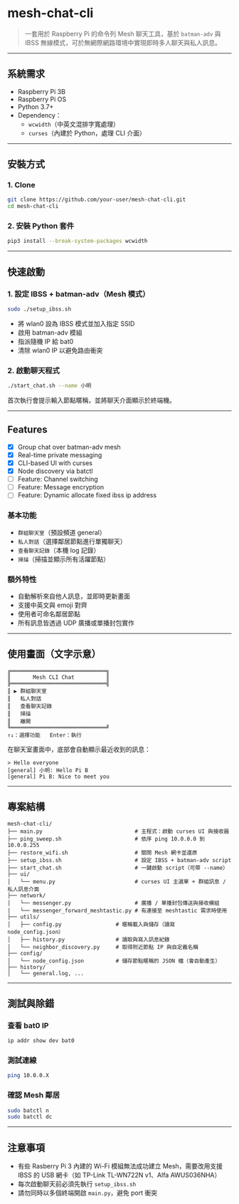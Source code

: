 # mesh-chat-cli

> 一套用於 Raspberry Pi 的命令列 Mesh 聊天工具，基於 `batman-adv` 與 IBSS 無線模式，可於無網際網路環境中實現即時多人聊天與私人訊息。

---

## 系統需求

- Raspberry Pi 3B
- Raspberry Pi OS
- Python 3.7+
- Dependency：
  - `wcwidth`（中英文混排字寬處理）
  - `curses`（內建於 Python，處理 CLI 介面）

---

## 安裝方式

### 1. Clone

```bash
git clone https://github.com/your-user/mesh-chat-cli.git
cd mesh-chat-cli
````

### 2. 安裝 Python 套件

```bash
pip3 install --break-system-packages wcwidth
```

---

## 快速啟動

### 1. 設定 IBSS + batman-adv（Mesh 模式）

```bash
sudo ./setup_ibss.sh
```

* 將 wlan0 設為 IBSS 模式並加入指定 SSID
* 啟用 batman-adv 模組
* 指派隨機 IP 給 bat0
* 清除 wlan0 IP 以避免路由衝突

### 2. 啟動聊天程式

```bash
./start_chat.sh --name 小明
```

首次執行會提示輸入節點暱稱，並將聊天介面顯示於終端機。

---

## Features
- [x] Group chat over batman-adv mesh
- [x] Real-time private messaging
- [x] CLI-based UI with curses
- [x] Node discovery via batctl
- [ ] Feature: Channel switching
- [ ] Feature: Message encryption
- [ ] Feature: Dynamic allocate fixed ibss ip address

### 基本功能

* `群組聊天室`（預設頻道 general）
* `私人對話`（選擇鄰居節點進行單獨聊天）
* `查看聊天記錄`（本機 log 記錄）
* `掃描`（掃描並顯示所有活躍節點）

### 額外特性

* 自動解析來自他人訊息，並即時更新畫面
* 支援中英文與 emoji 對齊
* 使用者可命名鄰居節點
* 所有訊息皆透過 UDP 廣播或單播封包實作

---

## 使用畫面（文字示意）

```text
╔══════════════════════════════╗
║       Mesh CLI Chat          ║
╠══════════════════════════════╣
║ ▶ 群組聊天室                  
║   私人對話                    
║   查看聊天記錄                 
║   掃描                        
║   離開                        
╚══════════════════════════════╝
↑↓：選擇功能   Enter：執行
```

在聊天室畫面中，底部會自動顯示最近收到的訊息：

```
> Hello everyone
[general] 小明: Hello Pi B
[general] Pi B: Nice to meet you
```

---

## 專案結構

```
mesh-chat-cli/
├── main.py                             # 主程式：啟動 curses UI 與接收器
├── ping_sweep.sh                       # 依序 ping 10.0.0.0 到 10.0.0.255
├── restore_wifi.sh                     # 關閉 Mesh 網卡並還原
├── setup_ibss.sh                       # 設定 IBSS + batman-adv script
├── start_chat.sh                       # 一鍵啟動 script（可帶 --name）
├── ui/
│   └── menu.py                         # curses UI 主選單 + 群組訊息 / 私人訊息介面
├── network/
│   └── messenger.py                    # 廣播 / 單播封包傳送與接收模組
|   └── messenger_forward_meshtastic.py # 有連接至 meshtastic 需求時使用
├── utils/
│   ├── config.py                 # 暱稱載入與儲存（讀寫 node_config.json）
│   ├── history.py                # 讀取與寫入訊息紀錄
│   └── neighbor_discovery.py     # 取得附近節點 IP 與自定義名稱
├── config/
│   └── node_config.json          # 儲存節點暱稱的 JSON 檔（會自動產生）
├── history/
│   └── general.log, ...
```

---

## 測試與除錯

### 查看 bat0 IP

```bash
ip addr show dev bat0
```

### 測試連線

```bash
ping 10.0.0.X
```

### 確認 Mesh 鄰居

```bash
sudo batctl n
sudo batctl dc
```

---

## 注意事項

* 有些 Rasberry Pi 3 內建的 Wi-Fi 模組無法成功建立 Mesh，需要改用支援 IBSS 的 USB 網卡（如 TP-Link TL-WN722N v1、Alfa AWUS036NHA）
* 每次啟動聊天前必須先執行 `setup_ibss.sh`
* 請勿同時以多個終端開啟 `main.py`，避免 port 衝突
